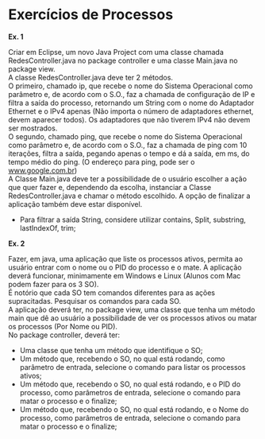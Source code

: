 # Exercícios de Processos

**Ex. 1**

Criar em Eclipse, um novo Java Project com uma classe chamada
RedesController.java no package controller e uma classe Main.java no
package view.<br />
A classe RedesController.java deve ter 2 métodos.<br />
O primeiro, chamado ip, que recebe o nome do Sistema Operacional como
parâmetro e, de acordo com o S.O., faz a chamada de configuração de IP e
filtra a saída do processo, retornando um String com o nome do Adaptador
Ethernet e o IPv4 apenas (Não importa o número de adaptadores ethernet,
devem aparecer todos). Os adaptadores que não tiverem IPv4 não devem
ser mostrados.<br />
O segundo, chamado ping, que recebe o nome do Sistema Operacional
como parâmetro e, de acordo com o S.O., faz a chamada de ping com 10
iterações, filtra a saída, pegando apenas o tempo e dá a saída, em ms, do
tempo médio do ping. (O endereço para ping, pode ser o
www.google.com.br)<br />
A Classe Main.java deve ter a possibilidade de o usuário escolher a ação que
quer fazer e, dependendo da escolha, instanciar a Classe
RedesController.java e chamar o método escolhido. A opção de finalizar a
aplicação também deve estar disponível.<br />
- Para filtrar a saída String, considere utilizar contains, Split, substring,
lastIndexOf, trim;

**Ex. 2**

Fazer, em java, uma aplicação que liste os processos ativos, permita ao
usuário entrar com o nome ou o PID do processo e o mate.
A aplicação deverá funcionar, minimamente em Windows e Linux (Alunos
com Mac podem fazer para os 3 SO).<br />
É notório que cada SO tem comandos diferentes para as ações
supracitadas. Pesquisar os comandos para cada SO.<br />
A aplicação deverá ter, no package view, uma classe que tenha um método
main que dê ao usuário a possibilidade de ver os processos ativos ou matar
os processos (Por Nome ou PID).<br />
No package controller, deverá ter:
- Uma classe que tenha um método que identifique o SO;
- Um método que, recebendo o SO, no qual está rodando, como
parâmetro de entrada, selecione o comando para listar os processos
ativos;
- Um método que, recebendo o SO, no qual está rodando, e o PID do
processo, como parâmetros de entrada, selecione o comando para
matar o processo e o finalize;
- Um método que, recebendo o SO, no qual está rodando, e o Nome
do processo, como parâmetros de entrada, selecione o comando
para matar o processo e o finalize;
